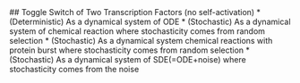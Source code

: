 <a name="title" />
## Toggle Switch of Two Transcription Factors (no self-activation)
* (Deterministic) As a dynamical system of ODE
* (Stochastic) As a dynamical system of chemical reaction where stochasticity comes from random selection
* (Stochastic) As a dynamical system chemical reactions with protein burst where stochasticity comes from random selection
* (Stochastic) As a dynamical system of SDE(=ODE+noise) where stochasticity comes from the noise
